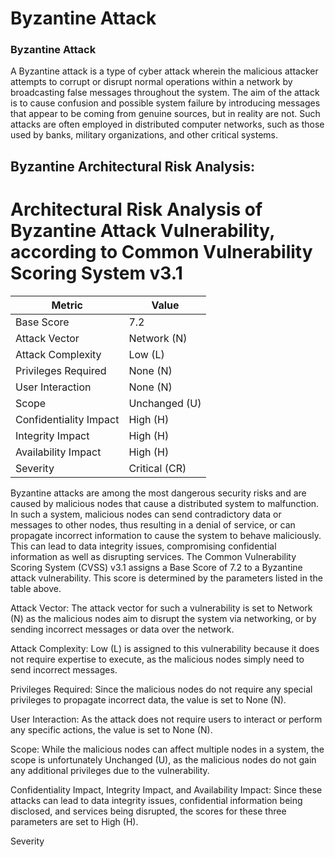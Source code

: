 # Byzantine Attack 

### Byzantine Attack

A Byzantine attack is a type of cyber attack wherein the malicious attacker attempts to corrupt or disrupt normal operations within a network by broadcasting false messages throughout the system. The aim of the attack is to cause confusion and possible system failure by introducing messages that appear to be coming from genuine sources, but in reality are not. Such attacks are often employed in distributed computer networks, such as those used by banks, military organizations, and other critical systems.

## Byzantine Architectural Risk Analysis: 

# Architectural Risk Analysis of Byzantine Attack Vulnerability, according to Common Vulnerability Scoring System v3.1

| Metric | Value |
| --- | --- |
| Base Score | 7.2 |
| Attack Vector | Network (N) |
| Attack Complexity | Low (L) |
| Privileges Required | None (N) |
| User Interaction | None (N) |
| Scope | Unchanged (U) |
| Confidentiality Impact | High (H) |
| Integrity Impact | High (H) |
| Availability Impact | High (H) |
| Severity | Critical (CR) |

Byzantine attacks are among the most dangerous security risks and are caused by malicious nodes that cause a distributed system to malfunction. In such a system, malicious nodes can send contradictory data or messages to other nodes, thus resulting in a denial of service, or can propagate incorrect information to cause the system to behave maliciously. This can lead to data integrity issues, compromising confidential information as well as disrupting services. The Common Vulnerability Scoring System (CVSS) v3.1 assigns a Base Score of 7.2 to a Byzantine attack vulnerability. This score is determined by the parameters listed in the table above.

Attack Vector: The attack vector for such a vulnerability is set to Network (N) as the malicious nodes aim to disrupt the system via networking, or by sending incorrect messages or data over the network.

Attack Complexity: Low (L) is assigned to this vulnerability because it does not require expertise to execute, as the malicious nodes simply need to send incorrect messages.

Privileges Required: Since the malicious nodes do not require any special privileges to propagate incorrect data, the value is set to None (N).

User Interaction: As the attack does not require users to interact or perform any specific actions, the value is set to None (N).

Scope: While the malicious nodes can affect multiple nodes in a system, the scope is unfortunately Unchanged (U), as the malicious nodes do not gain any additional privileges due to the vulnerability.

Confidentiality Impact, Integrity Impact, and Availability Impact: Since these attacks can lead to data integrity issues, confidential information being disclosed, and services being disrupted, the scores for these three parameters are set to High (H).

Severity